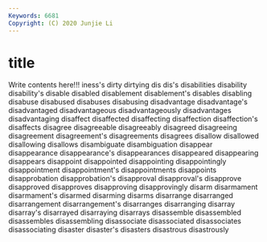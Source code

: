 ```yaml
---
Keywords: 6681
Copyright: (C) 2020 Junjie Li
---
```


# title

Write contents here!!!
iness's 
dirty 
dirtying 
dis 
dis's
disabilities 
disability 
disability's 
disable 
disabled 
disablement 
disablement's 
disables 
disabling 
disabuse
disabused 
disabuses 
disabusing 
disadvantage 
disadvantage's 
disadvantaged 
disadvantageous 
disadvantageously 
disadvantages 
disadvantaging
disaffect 
disaffected 
disaffecting 
disaffection 
disaffection's 
disaffects 
disagree 
disagreeable 
disagreeably 
disagreed
disagreeing 
disagreement 
disagreement's 
disagreements 
disagrees 
disallow 
disallowed 
disallowing 
disallows 
disambiguate
disambiguation 
disappear 
disappearance 
disappearance's 
disappearances 
disappeared 
disappearing 
disappears 
disappoint 
disappointed
disappointing 
disappointingly 
disappointment 
disappointment's 
disappointments 
disappoints 
disapprobation 
disapprobation's 
disapproval 
disapproval's
disapprove 
disapproved 
disapproves 
disapproving 
disapprovingly 
disarm 
disarmament 
disarmament's 
disarmed 
disarming
disarms 
disarrange 
disarranged 
disarrangement 
disarrangement's 
disarranges 
disarranging 
disarray 
disarray's 
disarrayed
disarraying 
disarrays 
disassemble 
disassembled 
disassembles 
disassembling 
disassociate 
disassociated 
disassociates 
disassociating
disaster 
disaster's 
disasters 
disastrous 
disastrously 
